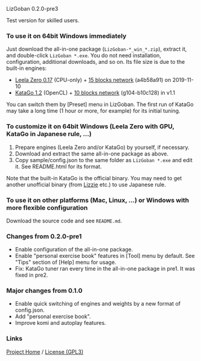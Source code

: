LizGoban 0.2.0-pre3

Test version for skilled users.

### To use it on 64bit Windows immediately

Just download the all-in-one package (`LizGoban-*_win_*.zip`), extract it, and double-click `LizGoban *.exe`. You do not need installation, configuration, additional downloads, and so on. Its file size is due to the built-in engines:

* [Leela Zero 0.17](https://github.com/leela-zero/leela-zero/releases/tag/v0.17) (CPU-only) + [15 blocks network](https://github.com/leela-zero/leela-zero/issues/2192) (a4b58a91) on 2019-11-10
* [KataGo 1.2](https://github.com/lightvector/KataGo/releases/tag/v1.2) (OpenCL) + [10 blocks network](https://github.com/lightvector/KataGo/releases/tag/v1.1) (g104-b10c128) in v1.1

You can switch them by [Preset] menu in LizGoban. The first run of KataGo may take a long time (1 hour or more, for example) for its initial tuning.

### To customize it on 64bit Windows (Leela Zero with GPU, KataGo in Japanese rule, ...)

1. Prepare engines (Leela Zero and/or KataGo) by yourself, if necessary.
2. Download and extract the same all-in-one package as above.
3. Copy sample/config.json to the same folder as `LizGoban *.exe` and edit it. See README.html for its format.

Note that the built-in KataGo is the official binary. You may need to get another unofficial binary (from [Lizzie](https://github.com/featurecat/lizzie/releases) etc.) to use Japanese rule.

### To use it on other platforms (Mac, Linux, ...) or Windows with more flexible configuration

Download the source code and see `README.md`.

### Changes from 0.2.0-pre1

* Enable configuration of the all-in-one package.
* Enable "personal exercise book" features in [Tool] menu by default. See "Tips" section of [Help] menu for usage.
* Fix: KataGo tuner ran every time in the all-in-one package in pre1. It was fixed in pre2.

### Major changes from 0.1.0

* Enable quick switching of engines and weights by a new format of config.json.
* Add "personal exercise book".
* Improve komi and autoplay features.

### Links

[Project Home](https://github.com/kaorahi/lizgoban) /
[License (GPL3)](https://github.com/kaorahi/lizgoban/blob/master/LICENSE.txt)
